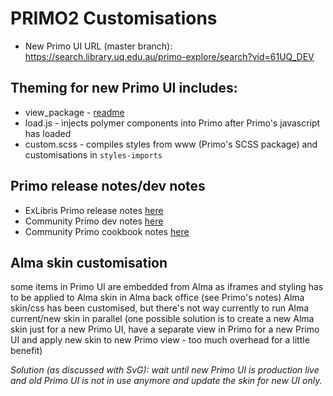 # PRIMO2 Customisations

- New Primo UI URL (master branch): https://search.library.uq.edu.au/primo-explore/search?vid=61UQ_DEV


## Theming for new Primo UI includes:

- view_package - [readme](https://github.com/uqlibrary/uqlibrary-reusable-components/blob/master/applications/primo2/view_package/README.md)
- load.js - injects polymer components into Primo after Primo's javascript has loaded
- custom.scss - compiles styles from www (Primo's SCSS package) and customisations in `styles-imports`

## Primo release notes/dev notes

- ExLibris Primo release notes [here](https://knowledge.exlibrisgroup.com/Primo/Release_Notes)
- Community Primo dev notes [here](https://docs.google.com/document/d/1pfhN1LZSuV6ZOZ7REldKYH7TR1Cc4BUzTMdNHwH5Bkc/edit#)
- Community Primo cookbook notes [here](https://docs.google.com/document/d/1z1D5II6rhRd2Q01Uqpb_1v6OEFv_OksujEZ-htNJ0rw/edit#heading=h.ti1szv6s9yu0)

## Alma skin customisation

some items in Primo UI are embedded from Alma as iframes and styling has to be applied to Alma skin in Alma back office (see Primo's notes)
Alma skin/css has been customised, but there's not way currently to run Alma current/new skin in parallel (one possible solution is to create a new Alma skin just for a new Primo UI, have a separate view in Primo for a new Primo UI and apply new skin to new Primo view - too much overhead for a little benefit)

*Solution (as discussed with SvG): wait until new Primo UI is production live and old Primo UI is not in use anymore and update the skin for new UI only.*


  
  
